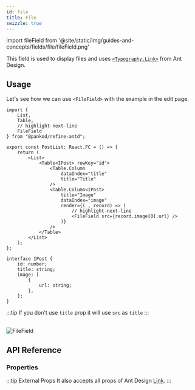 ```yaml
---
id: file
title: File
swizzle: true
---
```


import fileField from '@site/static/img/guides-and-concepts/fields/file/fileField.png'

This field is used to display files and uses [`<Typography.Link>`](https://ant.design/components/typography) from Ant Design.

## Usage

Let's see how we can use `<FileField>` with the example in the edit page. 

```tsx
import { 
    List,
    Table,
    // highlight-next-line
    FileField 
} from "@pankod/refine-antd";

export const PostList: React.FC = () => {
    return (
        <List>
            <Table<IPost> rowKey="id">
                <Table.Column
                    dataIndex="title"
                    title="Title"
                />
                <Table.Column<IPost>
                    title="Image"
                    dataIndex="image"
                    render={(_, record) => (
                        // highlight-next-line
                        <FileField src={record.image[0].url} />
                    )}
                />
            </Table>
        </List>
    );
};

interface IPost {
    id: number;
    title: string;
    image: [
        {
            url: string;
        },
    ];
}
```

:::tip
If you don't use `title` prop it will use `src` as `title`
:::

<br/>
<div class="img-container">
    <div class="window">
        <div class="control red"></div>
        <div class="control orange"></div>
        <div class="control green"></div>
    </div>
    <img src={fileField} alt="FileField" />
</div>


## API Reference

### Properties

<PropsTable module="@pankod/refine-antd/FileField" />

:::tip External Props
It also accepts all props of Ant Design [Link](https://ant.design/components/typography/#How-to-use-Typography.Link-in-react-router).
:::
